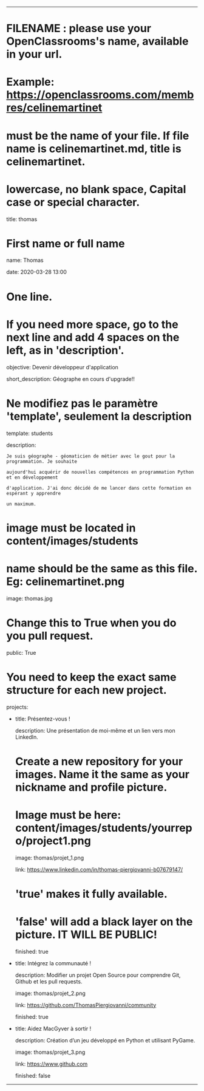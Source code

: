 ---


# FILENAME : please use your OpenClassrooms's name, available in your url.

# Example: https://openclassrooms.com/membres/celinemartinet

# must be the name of your file. If file name is celinemartinet.md, title is celinemartinet.

# lowercase, no blank space, Capital case or special character.

title: thomas


# First name or full name

name: Thomas

date: 2020-03-28 13:00


# One line.

# If you need more space, go to the next line and add 4 spaces on the left, as in 'description'.

objective: Devenir développeur d'application

short_description: Géographe en cours d'upgrade!!


# Ne modifiez pas le paramètre 'template', seulement la description

template: students

description:

    Je suis géographe - géomaticien de métier avec le gout pour la programmation. Je souhaite

    aujourd'hui acquérir de nouvelles compétences en programmation Python et en développement

    d'application. J'ai donc décidé de me lancer dans cette formation en espérant y apprendre

    un maximum.

# image must be located in content/images/students

# name should be the same as this file. Eg: celinemartinet.png

image: thomas.jpg


# Change this to True when you do you pull request.

public: True


# You need to keep the exact same structure for each new project.

projects:

  - title: Présentez-vous !

    description: Une présentation de moi-même et un lien vers mon LinkedIn.

    # Create a new repository for your images. Name it the same as your nickname and profile picture.

    # Image must be here: content/images/students/yourrepo/project1.png

    image: thomas/projet_1.png

    link: https://www.linkedin.com/in/thomas-piergiovanni-b07679147/

    # 'true' makes it fully available.

    # 'false' will add a black layer on the picture. IT WILL BE PUBLIC!

    finished: true

  - title: Intégrez la communauté !

    description: Modifier un projet Open Source pour comprendre  Git, Github et les pull requests. 

    image: thomas/projet_2.png

    link: https://github.com/ThomasPiergiovanni/community

    finished: true

  - title: Aidez MacGyver à sortir !

    description: Création d’un jeu développé en Python et utilisant PyGame.

    image: thomas/projet_3.png

    link: https://www.github.com

    finished: false

---